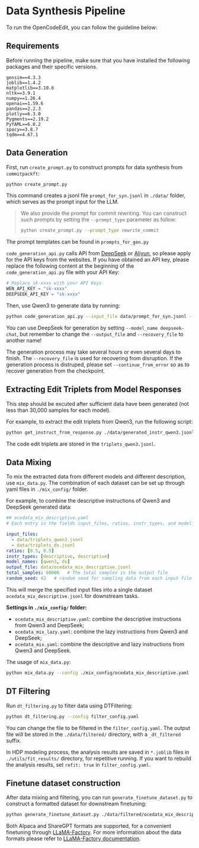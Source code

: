 # Data Synthesis Pipeline

To run the OpenCodeEdit, you can follow the guideline below:

## Requirements

Before running the pipeline, make sure that you have installed the following packages and their specific versions.
```
gensim==4.3.3
joblib==1.4.2
matplotlib==3.10.6
nltk==3.9.1
numpy==1.26.4
openai==1.59.6
pandas==2.2.3
plotly==6.3.0
Pygments==2.19.2
PyYAML==6.0.2
spacy==3.8.7
tqdm==4.67.1
```


## Data Generation

First, run `create_prompt.py` to construct prompts for data synthesis from `commitpackft`:
```bash
python create_prompt.py
```

This command creates a jsonl file `prompt_for_syn.jsonl` in `./data/` folder, which serves as the prompt input for the LLM. 

> We also provide the prompt for commit rewriting. You can construct such prompts by setting the `--prompt_type` parameter as follow:
> ```bash
> python create_prompt.py --prompt_type rewrite_commit
> ```

The prompt templates can be found in `prompts_for_gen.py`

`code_generation_api.py` calls API from [DeepSeek](https://platform.deepseek.com/) or [Aliyun](https://help.aliyun.com/zh/model-studio/models), so please apply for the API keys from the websites. If you have obtained an API key, please replace the following content at the beginning of the `code_generation_api.py` file with your API Key:
```python
# Replace sk-xxxx with your API Keys
WEN_API_KEY = "sk-xxxx"
DEEPSEEK_API_KEY = "sk-xxxx"
```

Then, use Qwen3 to generate data by running:
```bash
python code_generation_api.py --input_file data/prompt_for_syn.jsonl --output_file data/generated_instr_qwen3.jsonl --recovery_file data/generated_instr_qwen3_recovery.jsonl --model_name qwen3-32b
```

You can use DeepSeek for generation by setting `--model_name deepseek-chat`, but remember to change the `--output_file` and `--recovery_file` to another name!

The generation process may take several hours or even several days to finish. The `--recovery_file` is used for recovering from disruption. If the generation process is distruped, please set `--continue_from_error` so as to recover generation from the checkpoint. 


## Extracting Edit Triplets from Model Responses

This step should be excuted after sufficient data have been generated (not less than 30,000 samples for each model).

For example, to extract the edit triplets from Qwen3, run the following script:
```bash
python get_instruct_from_response.py ./data/generated_instr_qwen3.jsonl ./data/triplets_qwen3.jsonl
```

The code edit triplets are stored in the `triplets_qwen3.jsonl`.


## Data Mixing
To mix the extracted data from different models and different description, use `mix_data.py`. The combination of each dataset can be set up through yaml files in `./mix_config/` folder. 

For example, to combine the descriptive instructions of Qwen3 and DeepSeek generated data:
```yaml
## ocedata_mix_descriptive.yaml
# Each entry in the fields input_files, ratios, instr_types, and model_names must correspond to one another one-to-one.

input_files:
  - data/triplets_qwen3.jsonl
  - data/triplets_ds.jsonl
ratios: [0.5, 0.5]
instr_types: [descriptive, descriptive]
model_names: [qwen3, ds]
output_file: data/ocedata_mix_descriptive.jsonl
total_samples: 60000   # The total samples in the output file
random_seed: 42   # random seed for sampling data from each input file
```

This will merge the specified input files into a single dataset `ocedata_mix_descriptive.jsonl` for downstream tasks. 

**Settings in `./mix_config/` folder:**
- `ocedata_mix_descriptive.yaml`: combine the descriptive instructions from Qwen3 and DeepSeek;
- `ocedata_mix_lazy.yaml`: combine the lazy instructions from Qwen3 and DeepSeek;
- `ocedata_mix.yaml`: combine the descriptive and lazy instructions from Qwen3 and DeepSeek.

The usage of `mix_data.py`:
```bash
python mix_data.py --config ./mix_config/ocedata_mix_descriptive.yaml
```


## DT Filtering
Run `dt_filtering.py` to filter data using DTFiltering:
```bash
python dt_filtering.py --config filter_config.yaml
```

You can change the file to be filtered in the `filter_config.yaml`. The output file will be stored in the `./data/filtered/` directory, with a `_dt_filtered` suffix. 

In HDP modeling process, the analysis results are saved in `*.joblib` files in `./utils/fit_results/` directory, for repetitive running. If you want to rebuild the analysis results, set `refit: true` in `filter_config.yaml`.


## Finetune dataset construction
After data mixing and filtering, you can run `generate_finetune_dataset.py` to construct a formatted dataset for downstream finetuning:
```bash
python generate_finetune_dataset.py ./data/filtered/ocedata_mix_descriptive_dt_filtered.jsonl ./data/finetune/ocedata_mix_descriptive_ft.jsonl
```

Both Alpaca and ShareGPT formats are supported, for a convenient finetuning through [LLaMA-Factory](https://github.com/hiyouga/LLaMA-Factory). For more information about the data formats please refer to [LLaMA-Factory documentation](https://llamafactory.readthedocs.io/zh-cn/latest/getting_started/data_preparation.html).